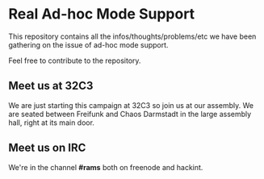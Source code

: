 # Real Ad-hoc Mode Support

This repository contains all the infos/thoughts/problems/etc we have been gathering on the issue of ad-hoc mode support.

Feel free to contribute to the repository.

## Meet us at 32C3

We are just starting this campaign at 32C3 so join us at our assembly. We are seated between Freifunk and Chaos Darmstadt in the large assembly hall, right at its main door.

## Meet us on IRC

We're in the channel **#rams** both on freenode and hackint.
